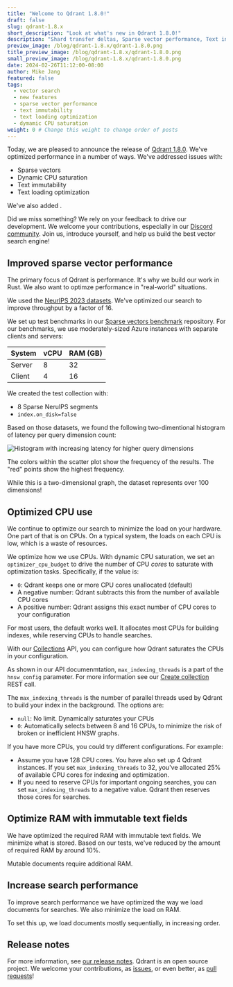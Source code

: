 ```yaml
---
title: "Welcome to Qdrant 1.8.0!"
draft: false
slug: qdrant-1.8.x 
short_description: "Look at what's new in Qdrant 1.8.0!"
description: "Shard transfer deltas, Sparse vector performance, Text index loading optimization, Text immutability, Dynamic CPU saturation" 
preview_image: /blog/qdrant-1.8.x/qdrant-1.8.0.png
title_preview_image: /blog/qdrant-1.8.x/qdrant-1.8.0.png
small_preview_image: /blog/qdrant-1.8.x/qdrant-1.8.0.png
date: 2024-02-26T11:12:00-08:00
author: Mike Jang
featured: false 
tags:
  - vector search
  - new features
  - sparse vector performance
  - text immutability
  - text loading optimization
  - dymamic CPU saturation
weight: 0 # Change this weight to change order of posts
---
```


Today, we are pleased to announce the release of [Qdrant 1.8.0](https://github.com/qdrant/qdrant/releases/tag/v1.8.0).
We've optimized performance in a number of ways. We've addressed issues with:

<!-- Shard deltas (deferred to v1.9) -->
- Sparse vectors
- Dynamic CPU saturation
- Text immutability
- Text loading optimization

We've also added <!-- TBD -->.

Did we miss something? We rely on your feedback to drive our development. We
welcome your contributions, especially in our [Discord community](https://qdrant.to/discord). Join us, introduce yourself, and help us build the best vector search engine!

## Improved sparse vector performance

The primary focus of Qdrant is performance. It's why we build our work in Rust.
We also want to optimze performance in "real-world" situations.

We used the [NeurIPS 2023 datasets](https://big-ann-benchmarks.com/neurips23.html). We've optimized our search to improve throughput by a factor of 16.
<!-- a factor of 16 was a goal stated internally. I don't know if we got there. -->

We set up test benchmarks in our [Sparse vectors benchmark](https://github.com/qdrant/sparse-vectors-benchmark) repository. For our benchmarks, we use
moderately-sized Azure instances with separate clients and servers:
<!-- Arnaud isn't sure we should include these details. I think they're useful for our readers. (I've removed the Azure configuration bits described elsewhere.)  -->

| System | vCPU | RAM (GB) |
|--------|------|----------|
| Server | 8    | 32       |
| Client | 4    | 16       |

We created the test collection with:

- 8 Sparse NeruIPS segments
- `index.on_disk=false`

Based on those datasets, we found the following two-dimentional histogram of
latency per query dimension count:

![Histogram with increasing latency for higher query dimensions](/blog/qdrant-1.8.x/neurIPS_bench_example.png)

The colors within the scatter plot show the frequency of the results. The "red"
points show the highest frequency.

While this is a two-dimensional graph, the dataset represents over 100 dimensions! 

## Optimized CPU use

We continue to optimize our search to minimize the load on your hardware. One
part of that is on CPUs. On a typical system, the loads on each CPU is 
low, which is a waste of resources.

We optimize how we use CPUs. With dynamic CPU saturation, we set an 
`optimizer_cpu_budget` to drive the number of CPU _cores_ to saturate with
optimization tasks. Specifically, if the value is:

- `0`: Qdrant keeps one or more CPU cores unallocated (default)
- A negative number: Qdrant subtracts this from the number of available CPU cores
- A positive number: Qdrant assigns this exact number of CPU cores to your configuration

<!-- Question: where do we set the `optimizer_cpu_budget, and how does that relate to `max_indexing_threads` -->

For most users, the default works well. It allocates most CPUs for building
indexes, while reserving CPUs to handle searches.

With our [Collections](/documentation/concepts/collections/) API, you can 
configure how Qdrant saturates the CPUs in your configuration. 

As shown in our API documenmtation, `max_indexing_threads` is a part of the
`hnsw_config` parameter. For more information see our 
[Create collection](ihttps://qdrant.github.io/qdrant/redoc/index.html#tag/collections/operation/create_collection) REST call.

The `max_indexing_threads` is the number of parallel threads used by Qdrant
to build your index in the background. The options are:

- `null`: No limit. Dynamically saturates your CPUs
- `0`: Automatically selects between 8 and 16 CPUs, to minimize the risk of
  broken or inefficient HNSW graphs.

If you have more CPUs, you could try different configurations. For example:

- Assume you have 128 CPU cores. You have also set up 4 Qdrant instances. If
you set `max_indexing_threads` to 32, you've allocated 25% of available CPU
cores for indexing and optimization. 
- If you need to reserve CPUs for important ongoing searches, you can set
`max_indexing_threads` to a negative value. Qdrant then reserves those cores
for searches.

## Optimize RAM with immutable text fields
<!-- I'd like more info -->

We have optimized the required RAM with immutable text fields. We minimize
what is stored. Based on our tests, we've reduced by the amount of required
RAM by around 10%. 

Mutable documents require additional RAM.

## Increase search performance
<!-- I'd like to describe how much, but I can't find / derive any numbers. The PR suggests this comes at a modest cost in (I assume document) loading speed -->

To improve search performance we have optimized the way we load documents for searches. We also minimize the load on RAM. 

To set this up, we load documents mostly sequentially, in increasing order.

## Release notes
<!-- The link won't work until we create v1.8.0 release notes -->

For more information, see [our release notes](https://github.com/qdrant/qdrant/releases/tag/v1.8.0). 
Qdrant is an open source project. We welcome your contributions, as [issues](https://github.com/qdrant/qdrant/issues), or even better, as [pull requests](https://github.com/qdrant/qdrant/pulls)!
